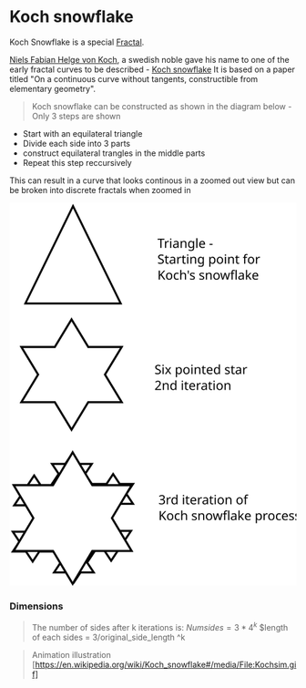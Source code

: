 
# Koch snowflake

Koch Snowflake is a special [Fractal](https://en.wikipedia.org/wiki/Fractal).

[Niels Fabian Helge von Koch](https://en.wikipedia.org/wiki/Helge_von_Koch), a swedish noble gave his name to one of the early fractal curves to be described - [Koch snowflake](https://en.wikipedia.org/wiki/Koch_snowflake)
It is based on a paper titled "On a continuous curve without tangents, constructible from elementary geometry".

> Koch snowflake can be constructed as shown in the diagram below - Only 3 steps are shown
* Start with an equilateral triangle
* Divide each side into 3 parts
* construct equilateral trangles in the middle parts
* Repeat this step reccursively

This can result in a curve that looks continous in a zoomed out view but can be broken into discrete fractals when zoomed in



![Fractal Image](Harshitha-koch_iteration.svg)

### Dimensions
> The number of sides after k iterations is:
> $Num sides = 3*4^k$
> $length of each sides = 3/original_side_length ^k




> Animation illustration [https://en.wikipedia.org/wiki/Koch_snowflake#/media/File:Kochsim.gif]

